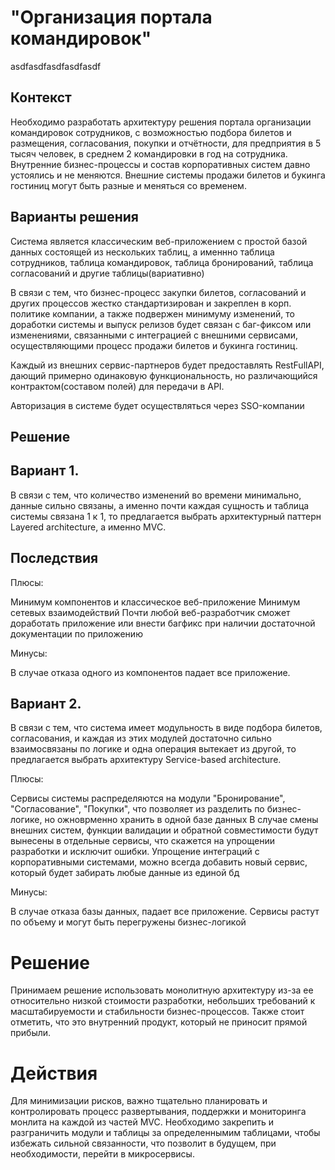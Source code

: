 ﻿# "Организация портала командировок"

asdfasdfasdfasdfasdf

## Контекст

Необходимо разработать архитектуру решения портала организации командировок сотрудников, с возможностью подбора билетов и размещения,
согласования, покупки и отчётности, для предприятия в 5 тысяч человек, в среднем 2 командировки в год
на сотрудника. Внутренние бизнес-процессы и состав корпоративных систем давно устоялись и не меняются.
Внешние системы продажи билетов и букинга гостиниц могут быть разные и меняться со временем.

## Варианты решения



Система является классическим веб-приложением с простой базой данных состоящей из нескольких таблиц, а именнно таблица сотрудников, 
таблица командировок, таблица бронирований, таблица согласований и другие таблицы(вариативно) 

В связи с тем, что бизнес-процесс закупки билетов, согласований и других процессов жестко стандартизирован и закреплен в корп. политике компании, а также подвержен минимуму изменений, то доработки системы и выпуск релизов будет связан с баг-фиксом или изменениями, связанными с интеграцией с внешними сервисами,
осуществляющими процесс продажи билетов и букинга гостиниц.


Каждый из внешних сервис-партнеров будет предоставлять RestFullAPI, дающий примерно одинаковую функциональность, но различающийся контрактом(составом полей) для передачи в API.

Авторизация в системе будет осуществляться через SSO-компании


## Решение


## Вариант 1.
В связи с тем, что количество изменений во времени минимально, данные сильно связаны, а именно почти каждая сущность и таблица системы связана 1 к 1, то предлагается выбрать архитектурный паттерн
Layered architecture, а именно MVC.


## Последствия

Плюсы:

Минимум компонентов и классическое веб-приложение
Минимум сетевых взаимодействий
Почти любой веб-разработчик сможет доработать приложение или внести багфикс при наличии достаточной документации по приложению


Минусы:

В случае отказа одного из компонентов падает все приложение.



## Вариант 2.

В связи c тем, что система имеет модульность в виде подбора билетов, согласования, и каждая из этих модулей достаточно сильно взаимосвязаны по логике и одна операция вытекает из другой, то предлагается выбрать 
архитектуру Service-based architecture. 

Плюсы:

Сервисы системы распределяются на модули "Бронирование", "Согласование", "Покупки", что позволяет из разделить по бизнес-логике, но ожноврменно хранить в одной базе данных
В случае смены внешних систем, функции валидации и обратной совместимости будут вынесены в отдельные  сервисы, что скажется на упрощении разработки и исключит ошибки.
Упрощение интеграций с корпоративными системами, можно всегда добавить новый сервис, который будет забирать любые данные из единой бд

Минусы:

В случае отказа базы данных, падает все приложение.
Сервисы растут по объему и могут быть перегружены бизнес-логикой

# Решение
Принимаем решение использовать монолитную архитектуру из-за ее относительно низкой стоимости разработки, небольших требований к масштабируемости и стабильности бизнес-процессов. Также стоит отметить, что это внутренний продукт, который не приносит прямой прибыли.

# Действия
Для минимизации рисков, важно тщательно планировать и контролировать процесс развертывания, поддержки и мониторинга монлита на каждой из частей MVC. Необходимо закрепить и разграничить модули и таблицы за определеннымим таблицами, чтобы избежать сильной связанности, что позволит в будущем, при необходимости, перейти в микросервисы.